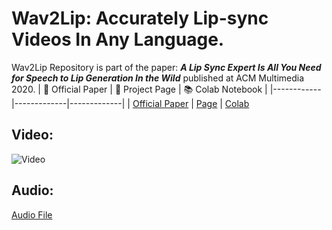 # Wav2Lip: Accurately Lip-sync Videos In Any Language.

Wav2Lip Repository is part of the paper: <i><b>A Lip Sync Expert Is All You Need for Speech to Lip Generation In the Wild</b></i> published at ACM Multimedia 2020.
|    🧾 Official Paper    |   📑 Project Page   |   📚 Colab Notebook   | 
  |------------|-------------|-------------|
| [Official Paper](https://arxiv.org/abs/2008.10010) | [Page](http://cvit.iiit.ac.in/research/projects/cvit-projects/a-lip-sync-expert-is-all-you-need-for-speech-to-lip-generation-in-the-wild/) | [Colab](https://colab.research.google.com/drive/1JOxpeVj-7LE48mMEF59uhjcbBQzmW2lj?usp=sharing) 

## Video:
![Video](https://github.com/snehitvaddi/Deepfake-using-Wave2Lip/blob/main/Audio%20and%20Video/0-video.gif)
## Audio:
[Audio File](https://github.com/snehitvaddi/Deepfake-using-Wave2Lip/blob/main/Audio%20and%20Video/0-audio.wav)
